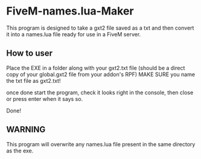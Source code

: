 # FiveM-names.lua-Maker

This program is designed to take a gxt2 file saved as a txt and then convert it into a names.lua file ready for use in a FiveM server.

## How to user
Place the EXE in a folder along with your gxt2.txt file (should be a direct copy of your global.gxt2 file from your addon's RPF)
MAKE SURE you name the txt file as gxt2.txt!

once done start the program, check it looks right in the console, then close or press enter when it says so.

Done!

## WARNING
This program will overwrite any names.lua file present in the same directory as the exe.
